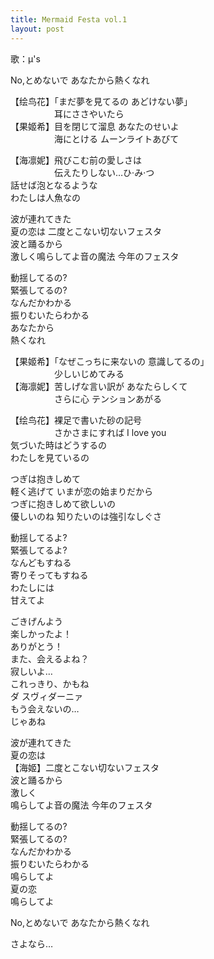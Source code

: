 ```yaml
---
title: Mermaid Festa vol.1
layout: post
---
```

歌：μ's

<p>No,とめないで あなたから熱くなれ</p>

<p>【<a class="eli">绘</a><a class="kotori">鸟</a><a class="hanayo">花</a>】「まだ夢を見てるの あどけない夢」<br />
　　　　　耳にささやいたら<br />
【<a class="honoka">果</a><a class="maki">姬</a><a class="nozomi">希</a>】目を閉じて溜息 あなたのせいよ<br />
　　　　　海にとける ムーンライトあびて</p>

<p>【<a class="umi">海</a><a class="rin">凛</a><a class="nico">妮</a>】飛びこむ前の愛しさは<br />
　　　　　伝えたりしない…ひ·み·つ<br />
<a class="hanayo">話せば泡となるような</a><br />
わたしは人魚なの</p>

<p>波が連れてきた<br />
夏の恋は 二度とこない切ないフェスタ<br />
波と踊るから<br />
激しく鳴らしてよ音の魔法 今年のフェスタ</p>

<p><a class="honoka">動揺してるの?</a><br />
<a class="nozomi">緊張してるの?</a><br />
<a class="nico">なんだかわかる</a><br />
<a class="kotori">振りむいたらわかる</a><br />
<a class="maki">あなたから</a><br />
熱くなれ</p>

<p>【<a class="honoka">果</a><a class="maki">姬</a><a class="nozomi">希</a>】「なぜこっちに来ないの 意識してるの」<br />
　　　　　少しいじめてみる<br />
【<a class="umi">海</a><a class="rin">凛</a><a class="nico">妮</a>】苦しげな言い訳が あなたらしくて<br />
　　　　　さらに心 テンションあがる</p>

<p>【<a class="eli">绘</a><a class="kotori">鸟</a><a class="hanayo">花</a>】裸足で書いた砂の記号<br />
　　　　　さかさまにすれば I love you<br />
<a class="kotori">気づいた時はどうするの</a><br />
わたしを見ているの</p>

<p>つぎは抱きしめて<br />
軽く逃げて いまが恋の始まりだから<br />
つぎに抱きしめて欲しいの<br />
優しいのね 知りたいのは強引なしぐさ</p>

<p><a class="rin">動揺してるよ?</a><br />
<a class="nico">緊張してるよ?</a><br />
<a class="nozomi">なんどもすねる</a><br />
<a class="hanayo">寄りそってもすねる</a><br />
<a class="umi">わたしには</a><br />
甘えてよ</p>

<p><a class="umi">ごきげんよう</a><br />
<a class="nozomi">楽しかったよ！</a><br />
<a class="honoka">ありがとう！</a><br />
<a class="rin">また、会えるよね？</a><br />
<a class="hanayo">寂しいよ…</a><br />
<a class="maki">これっきり、かもね</a><br />
<a class="eli">ダ スヴィダーニァ</a><br />
<a class="kotori">もう会えないの…</a><br />
<a class="nico">じゃあね</a></p>

<p>波が連れてきた<br />
夏の恋は<br />
【<a class="umi">海</a><a class="maki">姬</a>】二度とこない切ないフェスタ<br />
<a class="eli">波と踊るから<br />
激しく</a><br />
鳴らしてよ音の魔法 今年のフェスタ</p>

<p><a class="umi">動揺してるの?</a><br />
<a class="maki">緊張してるの?</a><br />
<a class="kotori">なんだかわかる</a><br />
<a class="hanayo">振りむいたらわかる</a><br />
<a class="eli">鳴らしてよ</a><br />
夏の恋<br />
鳴らしてよ</p>

<p>No,とめないで あなたから熱くなれ</p>

<p>さよなら…</p>